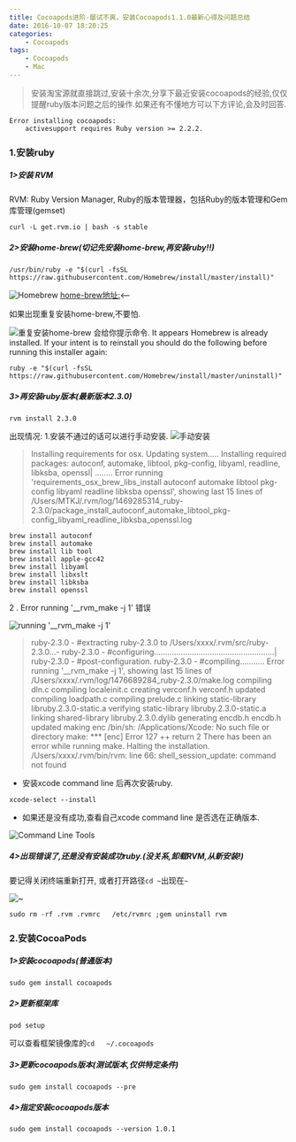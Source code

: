 ```yaml
---
title: Cocoapods进阶-屡试不爽，安装Cocoapods1.1.0最新心得及问题总结
date: 2016-10-07 18:20:25
categories:
    - Cocoapods
tags: 
    - Cocoapods
    - Mac
---
```


>安装淘宝源就直接跳过,安装十余次,分享下最近安装cocoapods的经验,仅仅提醒ruby版本问题之后的操作.如果还有不懂地方可以下方评论,会及时回答.
```
Error installing cocoapods:
	activesupport requires Ruby version >= 2.2.2.
```

### 1.安装ruby 
##### 1>安装 RVM 
RVM: Ruby Version Manager, Ruby的版本管理器，包括Ruby的版本管理和Gem库管理(gemset)
```
curl -L get.rvm.io | bash -s stable
```
##### 2>安装home-brew(切记先安装home-brew,再安装ruby!!)
```
/usr/bin/ruby -e "$(curl -fsSL https://raw.githubusercontent.com/Homebrew/install/master/install)"
```

![Homebrew](http://upload-images.jianshu.io/upload_images/1666327-6909f2a40a341691.png?imageMogr2/auto-orient/strip%7CimageView2/2/w/1240)
[home-brew地址:](http://brew.sh)<--

如果出现重复安装home-brew,不要怕.

![重复安装home-brew](http://upload-images.jianshu.io/upload_images/1666327-775c733738fa3fdc.png?imageMogr2/auto-orient/strip%7CimageView2/2/w/1240)
会给你提示命令.
It appears Homebrew is already installed. If your intent is to reinstall you
should do the following before running this installer again:
```
ruby -e "$(curl -fsSL https://raw.githubusercontent.com/Homebrew/install/master/uninstall)"
```

##### 3>再安装ruby版本(最新版本2.3.0)
```
rvm install 2.3.0
```
出现情况:
1.安装不通过的话可以进行手动安装.
![手动安装](http://upload-images.jianshu.io/upload_images/1666327-45656448ed643a15.png?imageMogr2/auto-orient/strip%7CimageView2/2/w/1240)

>Installing requirements for osx.
Updating system.....
Installing required packages: autoconf, automake, libtool, pkg-config, libyaml, readline, libksba, openssl|
........
Error running 'requirements_osx_brew_libs_install autoconf automake libtool pkg-config libyaml readline libksba openssl',
showing last 15 lines of /Users/MTKJ/.rvm/log/1469285314_ruby-2.3.0/package_install_autoconf_automake_libtool_pkg-config_libyaml_readline_libksba_openssl.log

```
brew install autoconf
brew install automake
brew install lib tool
brew install apple-gcc42
brew install libyaml
brew install libxslt
brew install libksba
brew install openssl
```

2 . Error running '__rvm_make -j 1' 错误

![running '__rvm_make -j 1'](http://upload-images.jianshu.io/upload_images/1666327-4fa021187046f2d3.jpg?imageMogr2/auto-orient/strip%7CimageView2/2/w/1240)

>ruby-2.3.0 - #extracting ruby-2.3.0 to /Users/xxxx/.rvm/src/ruby-2.3.0...-
ruby-2.3.0 - #configuring......................................................|
ruby-2.3.0 - #post-configuration.
ruby-2.3.0 - #compiling...........
Error running '__rvm_make -j 1',
showing last 15 lines of /Users/xxxx/.rvm/log/1476689284_ruby-2.3.0/make.log
compiling dln.c
compiling localeinit.c
creating verconf.h
verconf.h updated
compiling loadpath.c
compiling prelude.c
linking static-library libruby.2.3.0-static.a
verifying static-library libruby.2.3.0-static.a
linking shared-library libruby.2.3.0.dylib
generating encdb.h
encdb.h updated
making enc
/bin/sh: /Applications/Xcode: No such file or directory
make: *** [enc] Error 127
++ return 2
There has been an error while running make. Halting the installation.
/Users/xxxx/.rvm/bin/rvm: line 66: shell_session_update: command not found

* 安装xcode command line 后再次安装ruby.

```
xcode-select --install
```
* 如果还是没有成功,查看自己xcode command line 是否选在正确版本.

![Command Line Tools](http://upload-images.jianshu.io/upload_images/1666327-b9ed79eaa12daa63.png?imageMogr2/auto-orient/strip%7CimageView2/2/w/1240)

##### 4>出现错误了,还是没有安装成功ruby.(没关系,卸载RVM,从新安装!)
要记得关闭终端重新打开, 或者打开路径`cd ~`出现在`~`

![~](http://upload-images.jianshu.io/upload_images/1666327-801a78332b5d3df5.png?imageMogr2/auto-orient/strip%7CimageView2/2/w/1240)

```
sudo rm -rf .rvm .rvmrc   /etc/rvmrc ;gem uninstall rvm
```
### 2.安装CocoaPods
##### 1>安装cocoapods(普通版本)
```
sudo gem install cocoapods
```
##### 2>更新框架库 
```
pod setup
```
可以查看框架镜像库的`cd   ~/.cocoapods`

##### 3>更新cocoapods版本(测试版本,仅供特定条件)
```
sudo gem install cocoapods --pre
```

##### 4>指定安装cocoapods版本

```
sudo gem install cocoapods --version 1.0.1
```

